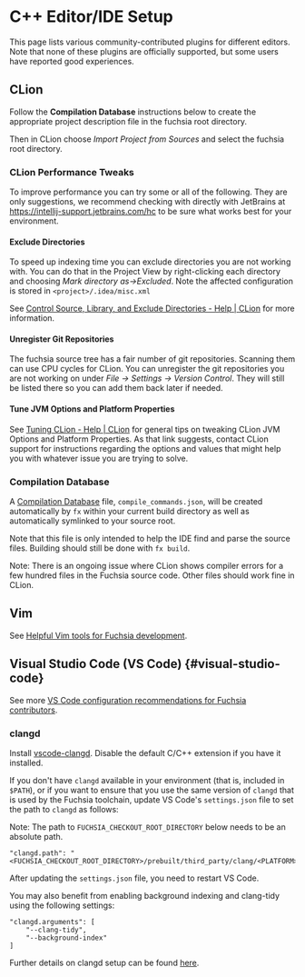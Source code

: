# C++ Editor/IDE Setup

This page lists various community-contributed plugins for different editors.
Note that none of these plugins are officially supported, but some users
have reported good experiences.

## CLion

Follow the **Compilation Database** instructions below to create the
appropriate project description file in the fuchsia root directory.

Then in CLion choose *Import Project from Sources* and select the
fuchsia root directory.

### CLion Performance Tweaks

To improve performance you can try some or all of the following. They
are only suggestions, we recommend checking with directly with JetBrains
at <https://intellij-support.jetbrains.com/hc> to be sure what works
best for your environment.

#### Exclude Directories

To speed up indexing time you can exclude directories you are not
working with. You can do that in the Project View by
right-clicking each directory and choosing
*Mark directory as->Excluded*. Note the affected configuration is stored
in `<project>/.idea/misc.xml`

See
[Control Source, Library, and Exclude Directories \- Help \| CLion](https://www.jetbrains.com/help/clion/controlling-source-library-and-exclude-directories.html)
for more information.

#### Unregister Git Repositories

The fuchsia source tree has a fair number of git repositories. Scanning
them can use CPU cycles for CLion. You can unregister the git
repositories you are not working on under
*File -> Settings -> Version Control*. They will still be listed there
so you can add them back later if needed.

#### Tune JVM Options and Platform Properties

See
[Tuning CLion \- Help \| CLion](https://www.jetbrains.com/help/clion/tuning-the-ide.html)
for general tips on tweaking CLion JVM Options and Platform Properties.
As that link suggests, contact CLion support for instructions
regarding the options and values that might help you with whatever issue
you are trying to solve.

### Compilation Database

A [Compilation
Database](https://clang.llvm.org/docs/JSONCompilationDatabase.html) file,
`compile_commands.json`, will be created automatically by `fx` within your
current build directory as well as automatically symlinked to your source root.

Note that this file is only intended to help the IDE find and parse
the source files. Building should still be done with `fx build`.

Note: There is an ongoing issue where CLion shows compiler errors for a few
hundred files in the Fuchsia source code. Other files should work
fine in CLion.

## Vim

See [Helpful Vim tools for Fuchsia development](/scripts/vim/README.md).

## Visual Studio Code (VS Code) {#visual-studio-code}

See more
[VS Code configuration recommendations for Fuchsia contributors](/development/editors/vscode/README.md).

### clangd

Install
[vscode-clangd](https://marketplace.visualstudio.com/items?itemName=llvm-vs-code-extensions.vscode-clangd).
Disable the default C/C++ extension if you have it installed.

If you don't have `clangd` available in your environment (that is, included in `$PATH`), or if you
want to ensure that you use the same version of `clangd` that is used by the Fuchsia toolchain,
update VS Code's `settings.json` file to set the path to `clangd` as follows:

Note: The path to `FUCHSIA_CHECKOUT_ROOT_DIRECTORY` below needs to be an absolute path.

```
"clangd.path": "<FUCHSIA_CHECKOUT_ROOT_DIRECTORY>/prebuilt/third_party/clang/<PLATFORM>/bin/clangd",
```

After updating the `settings.json` file, you need to restart VS Code.

You may also benefit from enabling background indexing and clang-tidy using the following settings:

```
"clangd.arguments": [
    "--clang-tidy",
    "--background-index"
]
```

Further details on clangd setup can be found [here](https://clang.llvm.org/extra/clangd/Installation.html).
